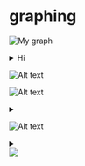 # graphing

![My graph](https://g.gravizo.com/source/svg/custom_mark12?https%3A%2F%2Fraw.githubusercontent.com%2Fyoomlam%2Fgraphing%2Fmaster%2FREADME.md)
<details> 
<summary>Hi</summary>
custom_mark12
  digraph G {
    size ="4,4";
    main [shape=box];
    main -> parser [weight=8];
  }
custom_mark12
</details>

![Alt text](https://g.gravizo.com/svg?digraph%20G%20%7B%0A%20%20%20%20size%20%3D%224%2C4%22%3B%0A%20%20%20%20main%20%5Bshape%3Dbox%5D%3B%0A%20%20%20%20main%20-%3E%20parse%20%5Bweight%3D8%5D%3B%0A%20%20%7D)

![Alt text](https://g.gravizo.com/source/svg/custom_mark13?https%3A%2F%2Fraw.githubusercontent.com%2Fyoomlam%2Fgraphing%2Fmaster%2FREADME.md)
<details> 
<summary></summary>
custom_mark13
@startuml

artifact artifact1
artifact artifact2
artifact artifact3
artifact artifact4
artifact artifact5
artifact artifact6
artifact artifact7
artifact artifact8
artifact artifact9
artifact artifact10
artifact1 --> artifact2
artifact1 --* artifact3
artifact1 --o artifact4
artifact1 --+ artifact5
artifact1 --# artifact6
artifact1 -->> artifact7
artifact1 --0 artifact8
artifact1 --^ artifact9
artifact1 --(0 artifact10

@enduml
custom_mark13
</details>


![Alt text](https://g.gravizo.com/source/custom_svg?https%3A%2F%2Fraw.githubusercontent.com%2Fyoomlam%2Fgraphing%2Fmaster%2FREADME.md)
<details> 
<summary></summary>
custom_svg
@gravizosvg
{"svg": {
		"@height": "450",
		"@width": "450", 
		"path": [
			{"@id":"lineAB", "@d": "M 100 350 l 150 -300", "@stroke":"red"},
			{"@id":"lineBC", "@d": "M 250 50 l 150 300", "@stroke":"red"},
			{"@d":"M 100 350 q 150 -300 300 0", "@stroke":"green", "@fill":"none"}
    ],
		"g": [
			{"@stroke":"black", "circle":[  
				{"@id":"pointA", "@cx":"100", "@cy":"350", "@r":"3"},
				{"@id":"pointB", "@cx":"250", "@cy":"50", "@r":"3"},
				{"@id":"pointC", "@cx":"400", "@cy":"350", "@r":"3"}
			]},
			{"text": [
				{"@x":"100", "@y":"350", "@dx":"-30", "$":"A"},
				{"@x":"250", "@y":"50", "@dy":"-10", "$":"B"},
				{"@x":"400", "@y":"350", "@dx":"30", "$":"C"}
			]}
		]
	}
}
custom_svg
</details>
<img src="http://www.plantuml.com/plantuml/png/SoWkIImgAStDuG9IcMc9oIKAC8OXff0Hff0nff09ff0fff0Pff0vff05ff0b5gSQSC6P2hgwTWW7euXh8LoD8fwFS3gAk3R2_IZYoWXFeDgBiDWSHS80uHyKyJY4fmoDZ0sDJ8mCKUGr392zw92QbmACAG00">


